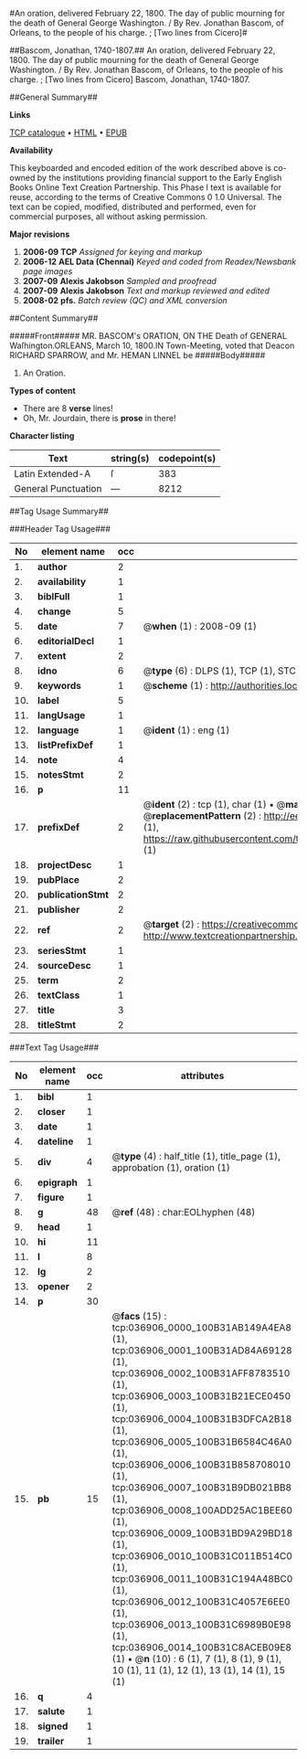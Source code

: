 #An oration, delivered February 22, 1800. The day of public mourning for the death of General George Washington. / By Rev. Jonathan Bascom, of Orleans, to the people of his charge. ; [Two lines from Cicero]#

##Bascom, Jonathan, 1740-1807.##
An oration, delivered February 22, 1800. The day of public mourning for the death of General George Washington. / By Rev. Jonathan Bascom, of Orleans, to the people of his charge. ; [Two lines from Cicero]
Bascom, Jonathan, 1740-1807.

##General Summary##

**Links**

[TCP catalogue](http://www.ota.ox.ac.uk/tcp/)  • 
[HTML](http://tei.it.ox.ac.uk/tcp/Texts-HTML/free/N27/N27689.html)  • 
[EPUB](http://tei.it.ox.ac.uk/tcp/Texts-EPUB/free/N27/N27689.epub)

**Availability**

This keyboarded and encoded edition of the
	       work described above is co-owned by the institutions
	       providing financial support to the Early English Books
	       Online Text Creation Partnership. This Phase I text is
	       available for reuse, according to the terms of Creative
	       Commons 0 1.0 Universal. The text can be copied,
	       modified, distributed and performed, even for
	       commercial purposes, all without asking permission.

**Major revisions**

1. __2006-09__ __TCP__ *Assigned for keying and markup*
1. __2006-12__ __AEL Data (Chennai)__ *Keyed and coded from Readex/Newsbank page images*
1. __2007-09__ __Alexis Jakobson__ *Sampled and proofread*
1. __2007-09__ __Alexis Jakobson__ *Text and markup reviewed and edited*
1. __2008-02__ __pfs.__ *Batch review (QC) and XML conversion*

##Content Summary##

#####Front#####
MR. BASCOM's ORATION, ON THE Death of GENERAL Waſhington.ORLEANS, March 10, 1800.IN Town-Meeting, voted that Deacon RICHARD SPARROW, and Mr. HEMAN LINNEL be 
#####Body#####

1. An Oration.

**Types of content**

  * There are 8 **verse** lines!
  * Oh, Mr. Jourdain, there is **prose** in there!

**Character listing**


|Text|string(s)|codepoint(s)|
|---|---|---|
|Latin Extended-A|ſ|383|
|General Punctuation|—|8212|

##Tag Usage Summary##

###Header Tag Usage###

|No|element name|occ|attributes|
|---|---|---|---|
|1.|__author__|2||
|2.|__availability__|1||
|3.|__biblFull__|1||
|4.|__change__|5||
|5.|__date__|7| @__when__ (1) : 2008-09 (1)|
|6.|__editorialDecl__|1||
|7.|__extent__|2||
|8.|__idno__|6| @__type__ (6) : DLPS (1), TCP (1), STC (1), NOTIS (1), IMAGE-SET (1), EVANS-CITATION (1)|
|9.|__keywords__|1| @__scheme__ (1) : http://authorities.loc.gov/ (1)|
|10.|__label__|5||
|11.|__langUsage__|1||
|12.|__language__|1| @__ident__ (1) : eng (1)|
|13.|__listPrefixDef__|1||
|14.|__note__|4||
|15.|__notesStmt__|2||
|16.|__p__|11||
|17.|__prefixDef__|2| @__ident__ (2) : tcp (1), char (1)  •  @__matchPattern__ (2) : ([0-9\-]+):([0-9IVX]+) (1), (.+) (1)  •  @__replacementPattern__ (2) : http://eebo.chadwyck.com/downloadtiff?vid=$1&page=$2 (1), https://raw.githubusercontent.com/textcreationpartnership/Texts/master/tcpchars.xml#$1 (1)|
|18.|__projectDesc__|1||
|19.|__pubPlace__|2||
|20.|__publicationStmt__|2||
|21.|__publisher__|2||
|22.|__ref__|2| @__target__ (2) : https://creativecommons.org/publicdomain/zero/1.0/ (1), http://www.textcreationpartnership.org/docs/. (1)|
|23.|__seriesStmt__|1||
|24.|__sourceDesc__|1||
|25.|__term__|2||
|26.|__textClass__|1||
|27.|__title__|3||
|28.|__titleStmt__|2||


###Text Tag Usage###

|No|element name|occ|attributes|
|---|---|---|---|
|1.|__bibl__|1||
|2.|__closer__|1||
|3.|__date__|1||
|4.|__dateline__|1||
|5.|__div__|4| @__type__ (4) : half_title (1), title_page (1), approbation (1), oration (1)|
|6.|__epigraph__|1||
|7.|__figure__|1||
|8.|__g__|48| @__ref__ (48) : char:EOLhyphen (48)|
|9.|__head__|1||
|10.|__hi__|11||
|11.|__l__|8||
|12.|__lg__|2||
|13.|__opener__|2||
|14.|__p__|30||
|15.|__pb__|15| @__facs__ (15) : tcp:036906_0000_100B31AB149A4EA8 (1), tcp:036906_0001_100B31AD84A69128 (1), tcp:036906_0002_100B31AFF8783510 (1), tcp:036906_0003_100B31B21ECE0450 (1), tcp:036906_0004_100B31B3DFCA2B18 (1), tcp:036906_0005_100B31B6584C46A0 (1), tcp:036906_0006_100B31B858708010 (1), tcp:036906_0007_100B31B9DB021BB8 (1), tcp:036906_0008_100ADD25AC1BEE60 (1), tcp:036906_0009_100B31BD9A29BD18 (1), tcp:036906_0010_100B31C011B514C0 (1), tcp:036906_0011_100B31C194A48BC0 (1), tcp:036906_0012_100B31C4057E6EE0 (1), tcp:036906_0013_100B31C6989B0E98 (1), tcp:036906_0014_100B31C8ACEB09E8 (1)  •  @__n__ (10) : 6 (1), 7 (1), 8 (1), 9 (1), 10 (1), 11 (1), 12 (1), 13 (1), 14 (1), 15 (1)|
|16.|__q__|4||
|17.|__salute__|1||
|18.|__signed__|1||
|19.|__trailer__|1||

